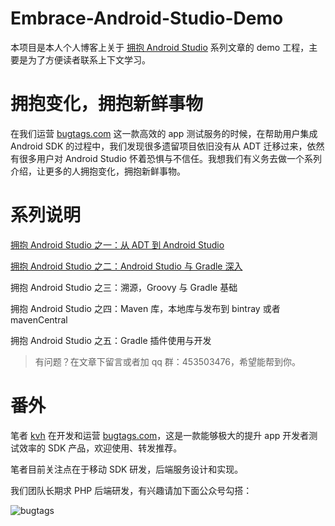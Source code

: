 # Embrace-Android-Studio-Demo
本项目是本人个人博客上关于 [拥抱 Android Studio](http://kvh.io/tags/EmbraceAndroidStudio/) 系列文章的 demo 工程，主要是为了方便读者联系上下文学习。

# 拥抱变化，拥抱新鲜事物
在我们运营 [bugtags.com](https://bugtags.com) 这一款高效的 app 测试服务的时候，在帮助用户集成 Android SDK 的过程中，我们发现很多遗留项目依旧没有从 ADT 迁移过来，依然有很多用户对 Android Studio 怀着恐惧与不信任。我想我们有义务去做一个系列介绍，让更多的人拥抱变化，拥抱新鲜事物。

# 系列说明
[拥抱 Android Studio 之一：从 ADT 到 Android Studio](http://kvh.io/2015/12/01/embrace-android-studio-migration/)

[拥抱 Android Studio 之二：Android Studio 与 Gradle 深入](http://kvh.io/2015/12/01/embrace-android-studio-indepth/)

拥抱 Android Studio 之三：溯源，Groovy 与 Gradle 基础

拥抱 Android Studio 之四：Maven 库，本地库与发布到 bintray 或者 mavenCentral

拥抱 Android Studio 之五：Gradle 插件使用与开发

> 有问题？在文章下留言或者加 qq 群：453503476，希望能帮到你。

# 番外
笔者 [kvh](http://kvh.io) 在开发和运营 [bugtags.com](https://bugtags.com)，这是一款能够极大的提升 app 开发者测试效率的 SDK 产品，欢迎使用、转发推荐。

笔者目前关注点在于移动 SDK 研发，后端服务设计和实现。

我们团队长期求 PHP 后端研发，有兴趣请加下面公众号勾搭：

![bugtags](http://7sbltn.com1.z0.glb.clouddn.com/15-12-16/54933625.jpg)